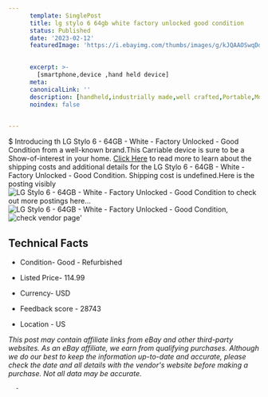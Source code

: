 ```yaml
---
      template: SinglePost
      title: lg stylo 6 64gb white factory unlocked good condition
      status: Published
      date: '2023-02-12'
      featuredImage: 'https://i.ebayimg.com/thumbs/images/g/kJQAAOSwqDdhsl56/s-l225.jpg'
       

      excerpt: >-
        [smartphone,device ,hand held device]
      meta:
      canonicalLink: ''
      description: [handheld,industrially made,well crafted,Portable,Mobile,Compact,Convenient,Lightweight,Maneuverable,Man-portable,Miniature,Carriable,Hand-held,Light,Holdable,Transportable,Mobile device,Pocket-sized,On-the-go,Wireless,Cordless,Compact size,Convenient size, smartphone,device ,hand held device]
      noindex: false
      

---
```

$
      Introducing th LG Stylo 6 - 64GB - White - Factory Unlocked - Good Condition from a well-known brand.This Carriable device  is sure to be a Show-of-interest in your home. [Click Here](https://www.ebay.com/itm/115134500683?hash=item1ace8d0f4b%3Ag%3AkJQAAOSwqDdhsl56&mkevt=1&mkcid=1&mkrid=711-53200-19255-0&campid=%253CePNCampaignId%253E&customid=%253CreferenceId%253E&toolid=10049) to read more to learn about the shipping costs and additional details for the LG Stylo 6 - 64GB - White - Factory Unlocked - Good Condition. Shipping cost is undefined.Here is the posting visibly ![LG Stylo 6 - 64GB - White - Factory Unlocked - Good Condition](https://i.ebayimg.com/thumbs/images/g/kJQAAOSwqDdhsl56/s-l225.jpg) to check out more postings here... ![LG Stylo 6 - 64GB - White - Factory Unlocked - Good Condition](https://i.ebayimg.com/images/g/kJQAAOSwqDdhsl56/s-l1200.jpg), ![check vendor page](https://origin-galleryplus.ebayimg.com/ws/web/115134500683_2_0_1/225x225.jpg)'

      

 ## Technical Facts 



     
      

 - Condition- Good - Refurbished 


      

 - Listed Price- 114.99 


      

 - Currency- USD 


      

 - Feedback score - 28743 


      

 - Location - US 


      
      

 *_This post may contain affiliate links from eBay and other third-party websites. As an eBay affiliate, we earn from qualifying purchases. Although we do our best to keep the information up-to-date and accurate, please check the date and all details with the vendor's website before making a purchase. Not all data may be accurate._*




      -
